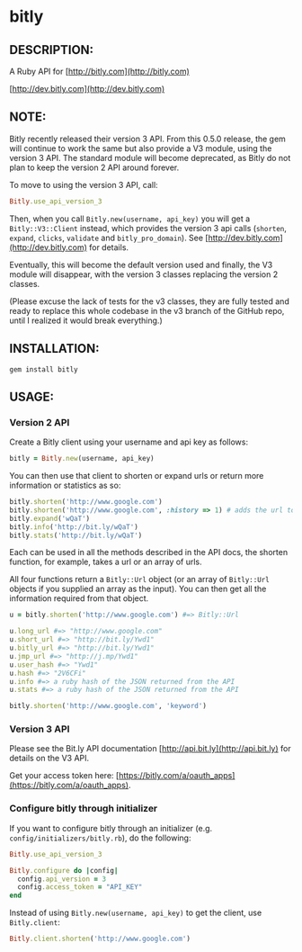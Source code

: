 # bitly

## DESCRIPTION:

A Ruby API for [http://bitly.com](http://bitly.com)

[http://dev.bitly.com](http://dev.bitly.com)

## NOTE:

Bitly recently released their version 3 API. From this 0.5.0 release, the gem will continue to work the same but also provide a V3 module, using the version 3 API. The standard module will become deprecated, as Bitly do not plan to keep the version 2 API around forever.

To move to using the version 3 API, call:

```ruby
Bitly.use_api_version_3
```

Then, when you call ``Bitly.new(username, api_key)`` you will get a ``Bitly::V3::Client`` instead, which provides the version 3 api calls (``shorten``, ``expand``, ``clicks``, ``validate`` and ``bitly_pro_domain``). See [http://dev.bitly.com](http://dev.bitly.com) for details.

Eventually, this will become the default version used and finally, the V3 module will disappear, with the version 3 classes replacing the version 2 classes.

(Please excuse the lack of tests for the v3 classes, they are fully tested and ready to replace this whole codebase in the v3 branch of the GitHub repo, until I realized it would break everything.)

## INSTALLATION:

    gem install bitly

## USAGE:

### Version 2 API

Create a Bitly client using your username and api key as follows:

```ruby
bitly = Bitly.new(username, api_key)
```

You can then use that client to shorten or expand urls or return more information or statistics as so:

```ruby
bitly.shorten('http://www.google.com')
bitly.shorten('http://www.google.com', :history => 1) # adds the url to the api user's history
bitly.expand('wQaT')
bitly.info('http://bit.ly/wQaT')
bitly.stats('http://bit.ly/wQaT')
```

Each can be used in all the methods described in the API docs, the shorten function, for example, takes a url or an array of urls.

All four functions return a ``Bitly::Url`` object (or an array of ``Bitly::Url`` objects if you supplied an array as the input). You can then get all the information required from that object.

```ruby
u = bitly.shorten('http://www.google.com') #=> Bitly::Url

u.long_url #=> "http://www.google.com"
u.short_url #=> "http://bit.ly/Ywd1"
u.bitly_url #=> "http://bit.ly/Ywd1"
u.jmp_url #=> "http://j.mp/Ywd1"
u.user_hash #=> "Ywd1"
u.hash #=> "2V6CFi"
u.info #=> a ruby hash of the JSON returned from the API
u.stats #=> a ruby hash of the JSON returned from the API

bitly.shorten('http://www.google.com', 'keyword')
```

### Version 3 API

Please see the Bit.ly API documentation [http://api.bit.ly](http://api.bit.ly) for details on the V3 API.

Get your access token here: [https://bitly.com/a/oauth_apps](https://bitly.com/a/oauth_apps).

### Configure bitly through initializer

If you want to configure bitly through an initializer (e.g. `config/initializers/bitly.rb`), do the following:

```ruby
Bitly.use_api_version_3

Bitly.configure do |config|
  config.api_version = 3
  config.access_token = "API_KEY"
end
```

Instead of using `Bitly.new(username, api_key)` to get the client, use `Bitly.client`:

```ruby
Bitly.client.shorten('http://www.google.com')
```
